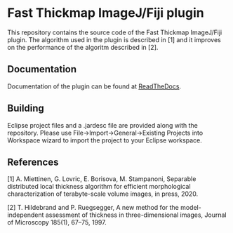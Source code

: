 Fast Thickmap ImageJ/Fiji plugin
================================

This repository contains the source code of the Fast Thickmap ImageJ/Fiji plugin.
The algorithm used in the plugin is described in [1] and it improves on the performance of the algoritm described in [2].


Documentation
-------------

Documentation of the plugin can be found at [ReadTheDocs](https://fast-thickmap-imagej.readthedocs.io/en/latest/).


Building
--------

Eclipse project files and a .jardesc file are provided along with the repository. Please use File->Import->General->Existing Projects into Workspace wizard to import the project to your Eclipse workspace.



References
----------

[1] A. Miettinen, G. Lovric, E. Borisova, M. Stampanoni, Separable distributed local thickness algorithm for efficient morphological characterization of terabyte-scale volume images, in press, 2020.

[2] T. Hildebrand and P. Ruegsegger, A new method for the model-independent assessment of thickness in three-dimensional images, Journal of Microscopy 185(1), 67–75, 1997.



